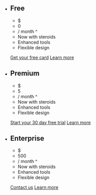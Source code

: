 -   ## Free
    
    - $
    - 0
    - / month
    ^
    -   Now with steroids
    -   Enhanced tools
    -   Flexible design    

    [Get your free card](http://google.com)
    [Learn more](http://google.com)

-   ## Premium
    
    - $
    - 5
    - / month
    ^
    -   Now with steroids
    -   Enhanced tools
    -   Flexible design

    [Start your 30 day free trial](http://google.com)
    [Learn more](http://google.com)

-   ## Enterprise
    
    - $
    - 500
    - / month
    ^
    -   Now with steroids
    -   Enhanced tools
    -   Flexible design

    [Contact us](http://google.com)
    [Learn more](http://google.com)



